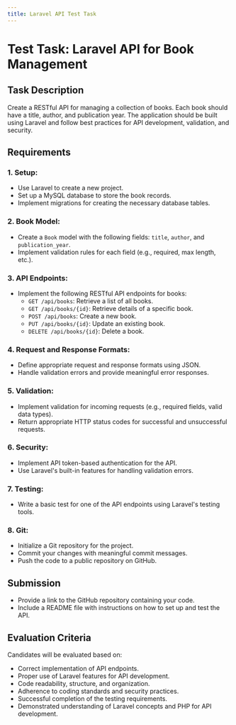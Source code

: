 ```yaml
---
title: Laravel API Test Task
---
```


# Test Task: Laravel API for Book Management

## Task Description

Create a RESTful API for managing a collection of books. Each book should have a title, author, and publication year. The application should be built using Laravel and follow best practices for API development, validation, and security.

## Requirements

### 1. Setup:

- Use Laravel to create a new project.
- Set up a MySQL database to store the book records.
- Implement migrations for creating the necessary database tables.

### 2. Book Model:

- Create a `Book` model with the following fields: `title`, `author`, and `publication_year`.
- Implement validation rules for each field (e.g., required, max length, etc.).

### 3. API Endpoints:

- Implement the following RESTful API endpoints for books:
  - `GET /api/books`: Retrieve a list of all books.
  - `GET /api/books/{id}`: Retrieve details of a specific book.
  - `POST /api/books`: Create a new book.
  - `PUT /api/books/{id}`: Update an existing book.
  - `DELETE /api/books/{id}`: Delete a book.

### 4. Request and Response Formats:

- Define appropriate request and response formats using JSON.
- Handle validation errors and provide meaningful error responses.

### 5. Validation:

- Implement validation for incoming requests (e.g., required fields, valid data types).
- Return appropriate HTTP status codes for successful and unsuccessful requests.

### 6. Security:

- Implement API token-based authentication for the API.
- Use Laravel's built-in features for handling validation errors.

### 7. Testing:

- Write a basic test for one of the API endpoints using Laravel's testing tools.

### 8. Git:

- Initialize a Git repository for the project.
- Commit your changes with meaningful commit messages.
- Push the code to a public repository on GitHub.

## Submission

- Provide a link to the GitHub repository containing your code.
- Include a README file with instructions on how to set up and test the API.

## Evaluation Criteria

Candidates will be evaluated based on:

- Correct implementation of API endpoints.
- Proper use of Laravel features for API development.
- Code readability, structure, and organization.
- Adherence to coding standards and security practices.
- Successful completion of the testing requirements.
- Demonstrated understanding of Laravel concepts and PHP for API development.
